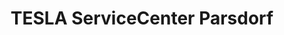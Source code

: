 ---
title: "TESLA ServiceCenter Parsdorf"
url: /vaterstetten/tesla-servicecenter-parsdorf/
shop: Autohaus
---